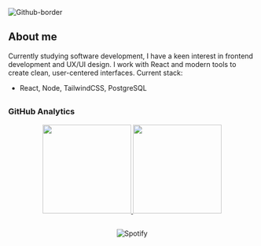 ![Github-border](https://github.com/user-attachments/assets/63f8d426-52ae-4b97-a655-73dd974978ac)

## About me

Currently studying software development, I have a keen interest in frontend development and UX/UI design. I work with React and modern tools to create clean, user-centered interfaces. Current stack:

- React, Node, TailwindCSS, PostgreSQL

##

### GitHub Analytics
<p align="center">
<a href="https://github.com/Gothsec">
  <img height="180em" src="https://github-readme-stats-eight-theta.vercel.app/api?username=Gothsec&show_icons=true&theme=algolia&include_all_commits=true&count_private=true"/>
  <img height="180em" src="https://github-readme-stats-eight-theta.vercel.app/api/top-langs/?username=Gothsec&layout=compact&langs_count=8&theme=algolia"/> </a>
</p>

##

<div align="center">
  <img src="https://spotify-recently-played-readme.vercel.app/api?user=31x76ixjnp73ocuv2xneztyolk4a&count=1&width=840px" alt="Spotify">
</div>
